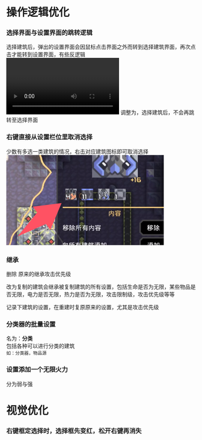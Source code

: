 # 操作逻辑优化
### 选择界面与设置界面的跳转逻辑
 选择建筑后，弹出的设置界面会因鼠标点击界面之外而转到选择建筑界面，再次点击才能转到设置界面，有些反逻辑  
<video controls src="QQ202496-15828.mp4" title="Title"></video>
调整为，选择建筑后，不会再跳转至选择界面

### 右键直接从设置栏位里取消选择
少数有多选一类建筑的情况，右击对应建筑图标即可取消选择  
![alt text](image.png)

### 继承
删除 原来的继承攻击优先级  

改为复制的建筑会继承被复制建筑的所有设置，包括生命是否为无限，某些物品是否无限，电力是否无限，热力是否为无限，攻击限制级，攻击优先级等等  

记录下建筑的设置，在重建时复原原来的设置，尤其是攻击优先级
### 分类器的批量设置
名为：**分类**  
包括各种可以进行分类的建筑  
`如：分类器，物品源`
### 设置添加一个无限火力
分为弱与强
# 视觉优化
### 右键框定选择时，选择框先变红，松开右键再消失

